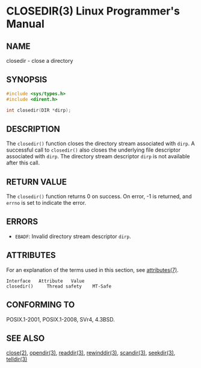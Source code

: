 # CLOSEDIR(3) Linux Programmer's Manual
## NAME
closedir - close a directory
## SYNOPSIS
```c
#include <sys/types.h>
#include <dirent.h>

int closedir(DIR *dirp);
```

## DESCRIPTION
The `closedir()` function closes the directory stream associated with `dirp`. A successful call to `closedir()` also closes the underlying file descriptor associated with `dirp`. The directory stream descriptor `dirp` is not available after this call.

## RETURN VALUE
The `closedir()` function returns 0 on success. On error, -1 is returned, and `errno` is set to indicate the error.

## ERRORS
- `EBADF`: Invalid directory stream descriptor `dirp`.

## ATTRIBUTES
For an explanation of the terms used in this section, see [attributes(7)](https://man7.org/linux/man-pages/man7/attributes.7).

```
Interface   Attribute   Value
closedir()     Thread safety    MT-Safe
```

## CONFORMING TO
POSIX.1-2001, POSIX.1-2008, SVr4, 4.3BSD.

## SEE ALSO
[close(2)](https://man7.org/linux/man-pages/man2/close.2), [opendir(3)](https://man7.org/linux/man-pages/man3/opendir.3), [readdir(3)](https://man7.org/linux/man-pages/man3/readdir.3), [rewinddir(3)](https://man7.org/linux/man-pages/man3/rewinddir.3), [scandir(3)](https://man7.org/linux/man-pages/man3/scandir.3), [seekdir(3)](https://man7.org/linux/man-pages/man3/seekdir.3), [telldir(3)](https://man7.org/linux/man-pages/man3/telldir.3)
